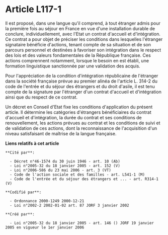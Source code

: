 # Article L117-1

Il est proposé, dans une langue qu'il comprend, à tout étranger admis pour la première fois au séjour en France en vue d'une
installation durable de conclure, individuellement, avec l'Etat un contrat d'accueil et d'intégration. Ce contrat a pour
objet de préciser les conditions dans lesquelles l'étranger signataire bénéficie d'actions, tenant compte de sa situation et
de son parcours personnel et destinées à favoriser son intégration dans le respect des lois et des valeurs fondamentales de
la République française. Ces actions comprennent notamment, lorsque le besoin en est établi, une formation linguistique
sanctionnée par une validation des acquis.

Pour l'appréciation de la condition d'intégration républicaine de l'étranger dans la société française prévue au premier
alinéa de l'article L. 314-2 du code de l'entrée et du séjour des étrangers et du droit d'asile, il est tenu compte de la
signature par l'étranger d'un contrat d'accueil et d'intégration ainsi que du respect de ce contrat.

Un décret en Conseil d'Etat fixe les conditions d'application du présent article. Il détermine les catégories d'étrangers
bénéficiaires du contrat d'accueil et d'intégration, la durée du contrat et ses conditions de renouvellement, les actions
prévues au contrat et les conditions de suivi et de validation de ces actions, dont la reconnaissance de l'acquisition d'un
niveau satisfaisant de maîtrise de la langue française.

**Liens relatifs à cet article**

	**Cité par**:

	  - Décret n°46-1574 du 30 juin 1946 - art. 10 (Ab)
	  - Loi n°2005-32 du 18 janvier 2005 - art. 152 (V)
	  - Loi n°2006-586 du 23 mai 2006 - art. 3 (VT)
	  - Code de l'action sociale et des familles - art. L541-1 (M)
	  - Code de l'entrée et du séjour des étrangers et ... - art. R314-1 (V)

	**Codifié par**:

	  - Ordonnance 2000-1249 2000-12-21
	  - Loi n°2002-2 2002-01-02 art. 87 JORF 3 janvier 2002

	**Créé par**:

	  - Loi n°2005-32 du 18 janvier 2005 - art. 146 () JORF 19 janvier 2005 en vigueur le 1er janvier 2006
